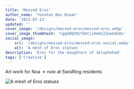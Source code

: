 ```yaml
---
title: 'Messed Eros'
author_name: 'Yonatan Ben Knaan'
date: '2013-07-13'
updated: ''
cover_image: '/designs/messed-eros/messed-eros.webp'
cover_image_thumbhash: 'CggGDQIHiYdoCLiHeHiIZweGdGAo'
social_image: 
    src: '/designs/messed-eros/messed-eros-social.webp'
    alt: 'A mesh of Eros statues '
description: 'Eros for the daughters of Zelophehad'
tags: ['Creative']
---
```

Art work for Noa -> now at SwisRing residents 

![A mesh of Eros statues](/designs/messed-eros/messed-eros.webp)







